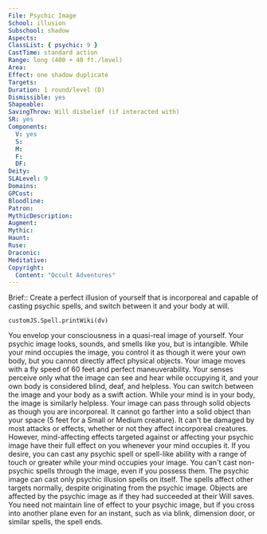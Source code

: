 ```yaml
---
File: Psychic Image
School: illusion
Subschool: shadow
Aspects: 
ClassList: { psychic: 9 }
CastTime: standard action
Range: long (400 + 40 ft./level)
Area: 
Effect: one shadow duplicate
Targets: 
Duration: 1 round/level (D)
Dismissible: yes
Shapeable: 
SavingThrow: Will disbelief (if interacted with)
SR: yes
Components:
  V: yes
  S: 
  M: 
  F: 
  DF: 
Deity: 
SLALevel: 9
Domains: 
GPCost: 
Bloodline: 
Patron: 
MythicDescription: 
Augment: 
Mythic: 
Haunt: 
Ruse: 
Draconic: 
Meditative: 
Copyright:
  Content: "Occult Adventures"
---
```

Brief:: Create a perfect illusion of yourself that is incorporeal and capable of casting psychic spells, and switch between it and your body at will.

```dataviewjs
customJS.Spell.printWiki(dv)
```

You envelop your consciousness in a quasi-real image of yourself. Your psychic image looks, sounds, and smells like you, but is intangible. While your mind occupies the image, you control it as though it were your own body, but you cannot directly affect physical objects. Your image moves with a fly speed of 60 feet and perfect maneuverability. Your senses perceive only what the image can see and hear while occupying it, and your own body is considered blind, deaf, and helpless. You can switch between the image and your body as a swift action. While your mind is in your body, the image is similarly helpless.  Your image can pass through solid objects as though you are incorporeal. It cannot go farther into a solid object than  your space (5 feet for a Small or Medium creature). It can't be damaged by most attacks or effects, whether or not they affect incorporeal creatures. However, mind-affecting effects targeted against or affecting your psychic image have their full effect on you whenever your mind occupies it.  If you desire, you can cast any psychic spell or spell-like ability with a range of touch or greater while your mind occupies your image. You can't cast non-psychic spells through the image, even if you possess them. The psychic image can cast only psychic illusion spells on itself. The spells affect other targets normally, despite originating from the psychic image.  Objects are affected by the psychic image as if they had succeeded at their Will saves. You need not maintain line of effect to your psychic image, but if you cross into another plane even for an instant, such as via blink, dimension door, or similar spells, the spell ends.
